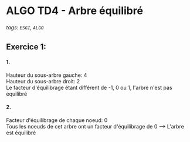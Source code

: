 # ALGO TD4 - Arbre équilibré

###### tags: `ESGI`, `ALGO`

## Exercice 1:
#### 1. 
Hauteur du sous-arbre gauche: 4  
Hauteur du sous-arbre droit: 2  
Le facteur d'équilibrage étant différent de -1, 0 ou 1, l'arbre n'est pas équilibré  

#### 2.
Facteur d'équilibrage de chaque noeud: 0   
Tous les noeuds de cet arbre ont un facteur d'équilibrage de 0 --> L'arbre est équilibré